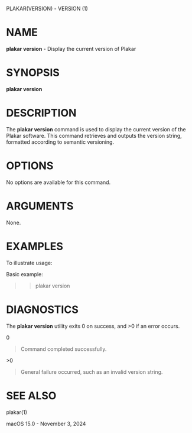 PLAKAR(VERSION) - VERSION (1)

# NAME

**plakar version** - Display the current version of Plakar

# SYNOPSIS

**plakar version**

# DESCRIPTION

The
**plakar version**
command is used to display the current version of the Plakar software. This command retrieves and outputs the version string, formatted according to semantic versioning.

# OPTIONS

No options are available for this command.

# ARGUMENTS

None.

# EXAMPLES

To illustrate usage:

Basic example:

> > plakar version

# DIAGNOSTICS

The **plakar version** utility exits&#160;0 on success, and&#160;&gt;0 if an error occurs.

0

> Command completed successfully.

&gt;0

> General failure occurred, such as an invalid version string.

# SEE ALSO

plakar(1)

macOS 15.0 - November 3, 2024
